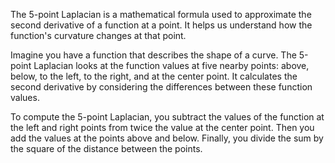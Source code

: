 The 5-point Laplacian is a mathematical formula used to approximate the second derivative of a function at a point. It helps us understand how the function's curvature changes at that point.

Imagine you have a function that describes the shape of a curve. The 5-point Laplacian looks at the function values at five nearby points: above, below, to the left, to the right, and at the center point. It calculates the second derivative by considering the differences between these function values.

To compute the 5-point Laplacian, you subtract the values of the function at the left and right points from twice the value at the center point. Then you add the values at the points above and below. Finally, you divide the sum by the square of the distance between the points.
